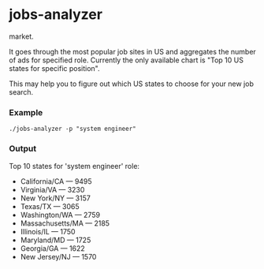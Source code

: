 # jobs-analyzer

market.

It goes through the most popular job sites in US and aggregates the number of ads for specified role. Currently the only available chart is "Top 10 US states for specific position".

This may help you to figure out which US states to choose for your new job search.

### Example
```
./jobs-analyzer -p "system engineer"
```

### Output
Top 10 states for 'system engineer' role:
* California/CA  —  9495
* Virginia/VA  —  3230
* New York/NY  —  3157
* Texas/TX  —  3065
* Washington/WA  —  2759
* Massachusetts/MA  —  2185
* Illinois/IL  —  1750
* Maryland/MD  —  1725
* Georgia/GA  —  1622
* New Jersey/NJ  —  1570

